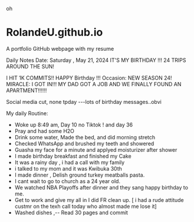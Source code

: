 oh
# RolandeU.github.io
A portfolio GitHub webpage with my resume

Daily Notes
Date: Saturday , May 21, 2024
IT'S MY BIRTHDAY !!! 24 TRIPS AROUND THE SUN!

I HIT 1K COMMITS!!
HAPPY Birthday !!!
Occasion: NEW SEASON 24! 
MIRACLE: I GOT IN!!! MY DAD GOT A JOB AND WE FINALLY FOUND AN APARTMENT!!!!!!

Social media cut, none tpday ---lots of birthday messages..obvi 

My daily Routine:
- Woke up 8:49 am, Day 10 no Tiktok ! and day 36
- Pray and had some H2O
- Drink some water, Made the bed, and did morning stretch
- Checked WhatsApp and brushed my teeth and showered
- Guasha my face for a minute and applyed moisturizer after shower
- I made birthday breakfast and finished my Cake
- It was a rainy day , i had a call with my family
- i talked to my mom and it was Kwibuka 30th
- I made dinner , Delish ground turkey meatballs pasta.
- I cant wait to go to church as a 24 year old.
- We watched NBA Playoffs after dinner and they sang happy birthday to me.
- Get to work and give my all in I did FR clean up.
[ i had a rude attitude custmr on the texh call today who almost made me lose it]
- Washed dishes ,-- Read 30 pages and commit


